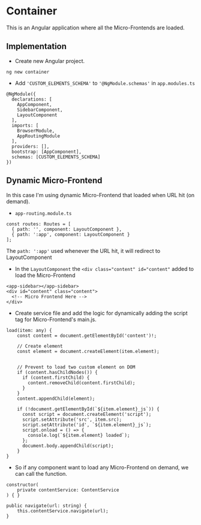 # Container

This is an Angular application where all the Micro-Frontends are loaded.

## Implementation

* Create new Angular project. 
```
ng new container
```
* Add ```'CUSTOM_ELEMENTS_SCHEMA'``` to ```'@NgModule.schemas'``` in ```app.modules.ts```
```
@NgModule({
  declarations: [
    AppComponent,
    SidebarComponent,
    LayoutComponent
  ],
  imports: [
    BrowserModule,
    AppRoutingModule
  ],
  providers: [],
  bootstrap: [AppComponent],
  schemas: [CUSTOM_ELEMENTS_SCHEMA]
})
```
## Dynamic Micro-Frontend
In this case I'm using dynamic Micro-Frontend that loaded when URL hit (on demand).

* ```app-routing.module.ts```
```
const routes: Routes = [
  { path: '', component: LayoutComponent },
  { path: ':app', component: LayoutComponent }
];
```
The ```path: ':app'``` used whenever the URL hit, it will redirect to LayoutComponent
* In the ```LayoutComponent``` the ```<div class="content" id="content"``` added to load the Micro-Frontend
```
<app-sidebar></app-sidebar>
<div id="content" class="content">
  <!-- Micro Frontend Here -->
</div>
```
* Create service file and add the logic for dynamically adding the script tag for Micro-Frontend's main.js. 
``` 
load(item: any) {
    const content = document.getElementById('content')!;
 
    // Create element
    const element = document.createElement(item.element);
 
 
    // Prevent to load two custom element on DOM
    if (content.hasChildNodes()) {
      if (content.firstChild) {
        content.removeChild(content.firstChild);
      }
    }
    content.appendChild(element);
 
    if (!document.getElementById(`${item.element}_js`)) {
      const script = document.createElement('script');
      script.setAttribute('src', item.src);
      script.setAttribute('id', `${item.element}_js`);
      script.onload = () => {
        console.log(`${item.element} loaded`);
      };
      document.body.appendChild(script);
    }
}
```
* So if any component want to load any Micro-Frontend on demand, we can call the function.
``` 
constructor(
    private contentService: ContentService
) { }

public navigate(url: string) {
    this.contentService.navigate(url);
}
```
